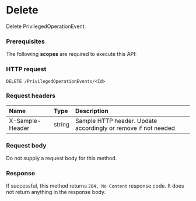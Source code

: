 # Delete

Delete PrivilegedOperationEvent.
### Prerequisites
The following **scopes** are required to execute this API: 
### HTTP request
<!-- { "blockType": "ignored" } -->
```http
DELETE /PrivilegedOperationEvents/<Id>

```
### Request headers
| Name       | Type | Description|
|:---------------|:--------|:----------|
| X-Sample-Header  | string  | Sample HTTP header. Update accordingly or remove if not needed|

### Request body
Do not supply a request body for this method.


### Response
If successful, this method returns `204, No Content` response code. It does not return anything in the response body.


<!-- uuid: 2e022473-9a83-4bd2-8873-9cb9ab0e95a6
2015-10-19 09:02:21 UTC -->
<!-- {
  "type": "#page.annotation",
  "description": "Delete",
  "keywords": "",
  "section": "documentation",
  "tocPath": ""
}-->